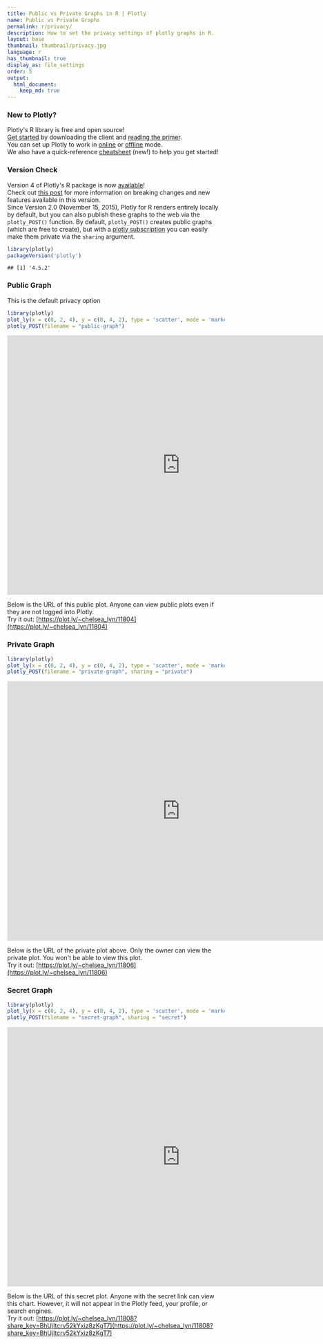 ```yaml
---
title: Public vs Private Graphs in R | Plotly
name: Public vs Private Graphs
permalink: r/privacy/
description: How to set the privacy settings of plotly graphs in R.
layout: base
thumbnail: thumbnail/privacy.jpg
language: r
has_thumbnail: true
display_as: file_settings
order: 5
output:
  html_document:
    keep_md: true
---
```



### New to Plotly?

Plotly's R library is free and open source!<br>
[Get started](https://plot.ly/r/getting-started/) by downloading the client and [reading the primer](https://plot.ly/r/getting-started/).<br>
You can set up Plotly to work in [online](https://plot.ly/r/getting-started/#hosting-graphs-in-your-online-plotly-account) or [offline](https://plot.ly/r/offline/) mode.<br>
We also have a quick-reference [cheatsheet](https://images.plot.ly/plotly-documentation/images/r_cheat_sheet.pdf) (new!) to help you get started!

### Version Check

Version 4 of Plotly's R package is now [available](https://plot.ly/r/getting-started/#installation)!<br>
Check out [this post](http://moderndata.plot.ly/upgrading-to-plotly-4-0-and-above/) for more information on breaking changes and new features available in this version.<br>
Since Version 2.0 (November 15, 2015), Plotly for R renders entirely locally by default, but you can also publish these graphs to the web via the `plotly_POST()` function. By default, `plotly_POST()` creates public graphs (which are free to create), but with a [plotly subscription](https://plot.ly/products/cloud/) you can easily make them private via the `sharing` argument.

```r
library(plotly)
packageVersion('plotly')
```

```
## [1] '4.5.2'
```

### Public Graph
This is the default privacy option


```r
library(plotly)
plot_ly(x = c(0, 2, 4), y = c(0, 4, 2), type = 'scatter', mode = 'markers')
plotly_POST(filename = "public-graph")
```

<iframe src="https://plot.ly/~RPlotBot/3458.embed" width="800" height="600" id="igraph" scrolling="no" seamless="seamless" frameBorder="0"> </iframe>

Below is the URL of this public plot. Anyone can view public plots even if they are not logged into Plotly. <br> Try it out: [https://plot.ly/~chelsea_lyn/11804](https://plot.ly/~chelsea_lyn/11804)

### Private Graph

```r
library(plotly)
plot_ly(x = c(0, 2, 4), y = c(0, 4, 2), type = 'scatter', mode = 'markers')
plotly_POST(filename = "private-graph", sharing = "private")
```

<iframe src="https://plot.ly/~RPlotBot/3492.embed" width="800" height="600" id="igraph" scrolling="no" seamless="seamless" frameBorder="0"> </iframe>

Below is the URL of the private plot above. Only the owner can view the private plot. You won't be able to view this plot. <br> Try it out: [https://plot.ly/~chelsea_lyn/11806](https://plot.ly/~chelsea_lyn/11806)


### Secret Graph

```r
library(plotly)
plot_ly(x = c(0, 2, 4), y = c(0, 4, 2), type = 'scatter', mode = 'markers')
plotly_POST(filename = "secret-graph", sharing = "secret")
```

<iframe src="https://plot.ly/~RPlotBot/3471?share_key=o23kZnDcjEf7rDinzgrW8u.embed" width="800" height="600" id="igraph" scrolling="no" seamless="seamless" frameBorder="0"> </iframe>

Below is the URL of this secret plot. Anyone with the secret link can view this chart. However, it will not appear in the Plotly feed, your profile, or search engines. <br> Try it out:
[https://plot.ly/~chelsea_lyn/11808?share_key=BhUjltcrv52kYxiz8zKgT7](https://plot.ly/~chelsea_lyn/11808?share_key=BhUjltcrv52kYxiz8zKgT7)
